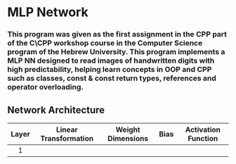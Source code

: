 # MLP Network
### This program was given as the first assignment in the CPP part of the C\CPP workshop course in the Computer Science program of the Hebrew University. This program implements a MLP NN designed to read images of handwritten digits with high predictability, helping learn concepts in OOP and CPP such as classes, const & const return types, references and operator overloading.

## Network Architecture
| Layer | Linear Transformation | Weight Dimensions | Bias | Activation Function |
|:-------:|:-----------------------:|:-------------------:|:------:|:---------------------:|
|   1   |
